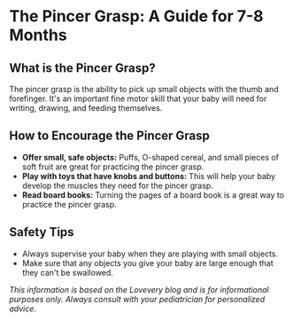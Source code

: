 # The Pincer Grasp: A Guide for 7-8 Months

## What is the Pincer Grasp?

The pincer grasp is the ability to pick up small objects with the thumb and forefinger. It's an important fine motor skill that your baby will need for writing, drawing, and feeding themselves.

## How to Encourage the Pincer Grasp

*   **Offer small, safe objects:** Puffs, O-shaped cereal, and small pieces of soft fruit are great for practicing the pincer grasp.
*   **Play with toys that have knobs and buttons:** This will help your baby develop the muscles they need for the pincer grasp.
*   **Read board books:** Turning the pages of a board book is a great way to practice the pincer grasp.

## Safety Tips

*   Always supervise your baby when they are playing with small objects.
*   Make sure that any objects you give your baby are large enough that they can't be swallowed.

*This information is based on the Lovevery blog and is for informational purposes only. Always consult with your pediatrician for personalized advice.*
